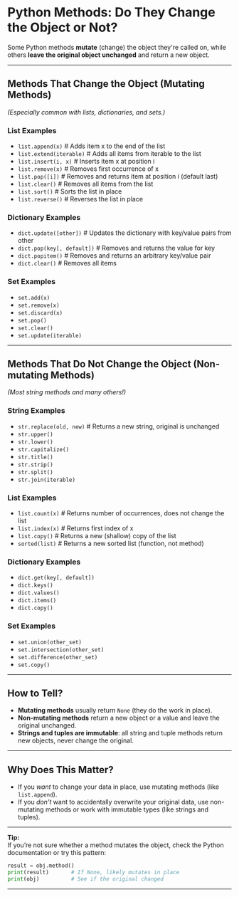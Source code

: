 # Python Methods: Do They Change the Object or Not?

Some Python methods **mutate** (change) the object they're called on, while others **leave the original object unchanged** and return a new object.

---

## Methods That **Change** the Object (Mutating Methods)

*(Especially common with lists, dictionaries, and sets.)*

### **List Examples**
- `list.append(x)`        # Adds item x to the end of the list
- `list.extend(iterable)` # Adds all items from iterable to the list
- `list.insert(i, x)`     # Inserts item x at position i
- `list.remove(x)`        # Removes first occurrence of x
- `list.pop([i])`         # Removes and returns item at position i (default last)
- `list.clear()`          # Removes all items from the list
- `list.sort()`           # Sorts the list in place
- `list.reverse()`        # Reverses the list in place

### **Dictionary Examples**
- `dict.update([other])`  # Updates the dictionary with key/value pairs from other
- `dict.pop(key[, default])` # Removes and returns the value for key
- `dict.popitem()`        # Removes and returns an arbitrary key/value pair
- `dict.clear()`          # Removes all items

### **Set Examples**
- `set.add(x)`
- `set.remove(x)`
- `set.discard(x)`
- `set.pop()`
- `set.clear()`
- `set.update(iterable)`

---

## Methods That **Do Not Change** the Object (Non-mutating Methods)

*(Most string methods and many others!)*

### **String Examples**
- `str.replace(old, new)`         # Returns a new string, original is unchanged
- `str.upper()`
- `str.lower()`
- `str.capitalize()`
- `str.title()`
- `str.strip()`
- `str.split()`
- `str.join(iterable)`

### **List Examples**
- `list.count(x)`                 # Returns number of occurrences, does not change the list
- `list.index(x)`                 # Returns first index of x
- `list.copy()`                   # Returns a new (shallow) copy of the list
- `sorted(list)`                  # Returns a new sorted list (function, not method)

### **Dictionary Examples**
- `dict.get(key[, default])`
- `dict.keys()`
- `dict.values()`
- `dict.items()`
- `dict.copy()`

### **Set Examples**
- `set.union(other_set)`
- `set.intersection(other_set)`
- `set.difference(other_set)`
- `set.copy()`

---

## **How to Tell?**
- **Mutating methods** usually return `None` (they do the work in place).
- **Non-mutating methods** return a new object or a value and leave the original unchanged.
- **Strings and tuples are immutable**: all string and tuple methods return new objects, never change the original.

---

## **Why Does This Matter?**

- If you *want* to change your data in place, use mutating methods (like `list.append`).
- If you *don’t* want to accidentally overwrite your original data, use non-mutating methods or work with immutable types (like strings and tuples).

---

**Tip:**  
If you’re not sure whether a method mutates the object, check the Python documentation or try this pattern:
```python
result = obj.method()
print(result)       # If None, likely mutates in place
print(obj)          # See if the original changed
```

---

